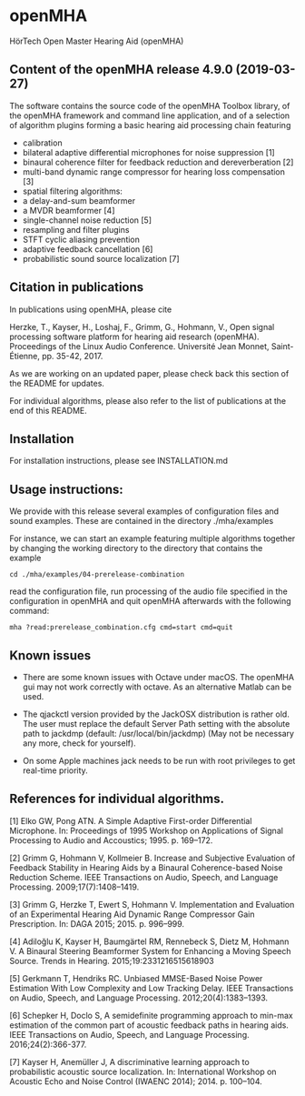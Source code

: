 # openMHA

HörTech Open Master Hearing Aid (openMHA)

## Content of the openMHA release 4.9.0 (2019-03-27)

The software contains the source code of the openMHA Toolbox library, of the
openMHA framework and command line application, and of a selection of algorithm
plugins forming a basic hearing aid processing chain featuring
- calibration
- bilateral adaptive differential microphones for noise suppression [1]
- binaural coherence filter for feedback reduction and dereverberation [2]
- multi-band dynamic range compressor for hearing loss compensation [3]
- spatial filtering algorithms:
 - a delay-and-sum beamformer
 - a MVDR beamformer [4]
- single-channel noise reduction [5]
- resampling and filter plugins
- STFT cyclic aliasing prevention
- adaptive feedback cancellation [6]
- probabilistic sound source localization [7]

## Citation in publications

In publications using openMHA, please cite

Herzke, T., Kayser, H., Loshaj, F., Grimm, G., Hohmann, V., Open signal
processing software platform for hearing aid research (openMHA).
Proceedings of the Linux Audio Conference. Université Jean Monnet,
Saint-Étienne, pp. 35-42, 2017.

As we are working on an updated paper, please check back this section
of the README for updates.

For individual algorithms, please also refer to the list of
publications at the end of this README.

## Installation

For installation instructions, please see INSTALLATION.md

## Usage instructions:

We provide with this release several examples of configuration files
and sound examples. These are contained in the directory
./mha/examples

For instance, we can start an example featuring multiple algorithms together by 
changing the working directory to the directory that contains the example

```
cd ./mha/examples/04-prerelease-combination
```

read the configuration file, run processing of the audio file specified in 
the configuration in openMHA and quit openMHA afterwards with the following command:

```
mha ?read:prerelease_combination.cfg cmd=start cmd=quit
```
## Known issues
* There are some known issues with Octave under macOS. The openMHA gui may not work correctly with octave. As an alternative Matlab can be used.
* The qjackctl version provided by the JackOSX distribution is rather old. The user must replace the default Server Path setting with the absolute path to jackdmp (default: /usr/local/bin/jackdmp) (May not be necessary any more, check for yourself).

* On some Apple machines jack needs to be run with root privileges to get real-time priority.

## References for individual algorithms.

[1] Elko GW, Pong ATN. A Simple Adaptive First-order Differential
Microphone. In: Proceedings of 1995 Workshop on Applications of Signal
Processing to Audio and Accoustics; 1995. p. 169–172.

[2] Grimm G, Hohmann V, Kollmeier B. Increase and Subjective
Evaluation of Feedback Stability in Hearing Aids by a Binaural
Coherence-based Noise Reduction Scheme. IEEE Transactions on Audio,
Speech, and Language Processing. 2009;17(7):1408–1419.

[3] Grimm G, Herzke T, Ewert S, Hohmann V. Implementation and
Evaluation of an Experimental Hearing Aid Dynamic Range Compressor
Gain Prescription. In: DAGA 2015; 2015. p. 996–999.

[4] Adiloğlu K, Kayser H, Baumgärtel RM, Rennebeck S, Dietz M, Hohmann
V. A Binaural Steering Beamformer System for Enhancing a Moving Speech
Source. Trends in Hearing. 2015;19:2331216515618903

[5] Gerkmann T, Hendriks RC. Unbiased MMSE-Based Noise Power
Estimation With Low Complexity and Low Tracking Delay. IEEE
Transactions on Audio, Speech, and Language
Processing. 2012;20(4):1383–1393.

[6] Schepker H, Doclo S, A semidefinite programming approach to
min-max estimation of the common part of acoustic feedback paths in
hearing aids. IEEE Transactions on Audio, Speech, and Language
Processing. 2016;24(2):366-377.

[7] Kayser H, Anemüller J, A discriminative learning approach to
probabilistic acoustic source localization. In: International Workshop
on Acoustic Echo and Noise Control (IWAENC 2014); 2014. p. 100–104.
